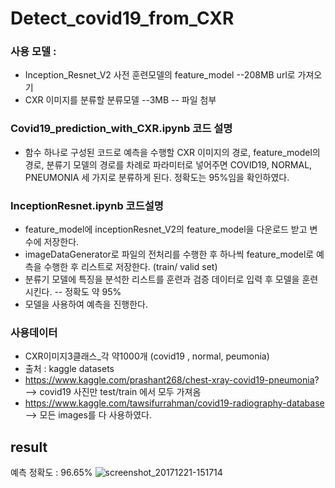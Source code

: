 # Detect_covid19_from_CXR

### 사용 모델 : 
- Inception_Resnet_V2 사전 훈련모델의 feature_model --208MB url로 가져오기
- CXR 이미지를 분류할 분류모델 --3MB -- 파일 첨부

### Covid19_prediction_with_CXR.ipynb 코드 설명
- 함수 하나로 구성된 코드로 예측을 수행할 CXR 이미지의 경로,
feature_model의 경로, 분류기 모델의 경로를 차례로 파라미터로 넣어주면
COVID19, NORMAL, PNEUMONIA 세 가지로 분류하게 된다. 정확도는 95%임을 확인하였다.

### InceptionResnet.ipynb 코드설명
- feature_model에 inceptionResnet_V2의 feature_model을 다운로드 받고 변수에 저장한다.
- imageDataGenerator로 파일의 전처리를 수행한 후 하나씩 feature_model로 예측을 수행한 후
리스트로 저장한다. (train/ valid set)
- 분류기 모델에 특징을 분석한 리스트를 훈련과 검증 데이터로 입력 후 모델을 훈련시킨다. -- 정확도 약 95%
- 모델을 사용하여 예측을 진행한다. 

### 사용데이터
- CXR이미지3클래스_각 약1000개 (covid19 , normal, peumonia)
- 출처 : kaggle datasets
- https://www.kaggle.com/prashant268/chest-xray-covid19-pneumonia? --> covid19 사진만 test/train 에서 모두 가져옴
- https://www.kaggle.com/tawsifurrahman/covid19-radiography-database --> 모든 images를 다 사용하였다.

## result
예측 정확도 : 96.65%
![screenshot_20171221-151714](https://github.com/whiteBerryJ/Detect_covid19_from_CXR/blob/master/best_accuracy.PNG)
